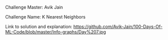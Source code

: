 Challenge Master: Avik Jain 

Challenge Name: K Nearest Neighbors

Link to solution and explanation: https://github.com/Avik-Jain/100-Days-Of-ML-Code/blob/master/Info-graphs/Day%207.jpg


